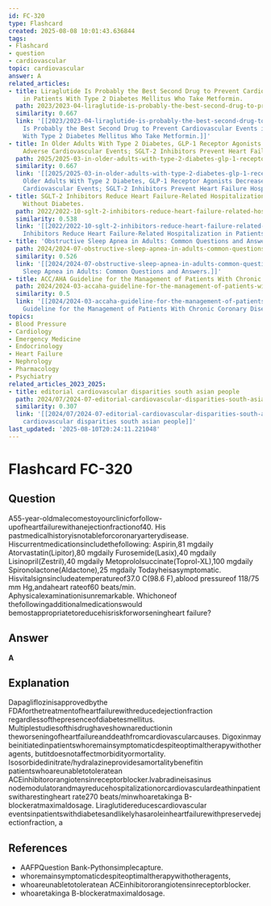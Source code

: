 ```yaml
---
id: FC-320
type: Flashcard
created: 2025-08-08 10:01:43.636844
tags:
- Flashcard
- question
- cardiovascular
topic: cardiovascular
answer: A
related_articles:
- title: Liraglutide Is Probably the Best Second Drug to Prevent Cardiovascular Events
    in Patients With Type 2 Diabetes Mellitus Who Take Metformin.
  path: 2023/2023-04-liraglutide-is-probably-the-best-second-drug-to-prevent-card.md
  similarity: 0.667
  link: '[[2023/2023-04-liraglutide-is-probably-the-best-second-drug-to-prevent-card|Liraglutide
    Is Probably the Best Second Drug to Prevent Cardiovascular Events in Patients
    With Type 2 Diabetes Mellitus Who Take Metformin.]]'
- title: In Older Adults With Type 2 Diabetes, GLP-1 Receptor Agonists Decrease Major
    Adverse Cardiovascular Events; SGLT-2 Inhibitors Prevent Heart Failure Hospitalizations.
  path: 2025/2025-03-in-older-adults-with-type-2-diabetes-glp-1-receptor-agonists.md
  similarity: 0.667
  link: '[[2025/2025-03-in-older-adults-with-type-2-diabetes-glp-1-receptor-agonists|In
    Older Adults With Type 2 Diabetes, GLP-1 Receptor Agonists Decrease Major Adverse
    Cardiovascular Events; SGLT-2 Inhibitors Prevent Heart Failure Hospitalizations.]]'
- title: SGLT-2 Inhibitors Reduce Heart Failure-Related Hospitalization in Patients
    Without Diabetes.
  path: 2022/2022-10-sglt-2-inhibitors-reduce-heart-failure-related-hospitalizati.md
  similarity: 0.538
  link: '[[2022/2022-10-sglt-2-inhibitors-reduce-heart-failure-related-hospitalizati|SGLT-2
    Inhibitors Reduce Heart Failure-Related Hospitalization in Patients Without Diabetes.]]'
- title: 'Obstructive Sleep Apnea in Adults: Common Questions and Answers.'
  path: 2024/2024-07-obstructive-sleep-apnea-in-adults-common-questions-and-answe.md
  similarity: 0.526
  link: '[[2024/2024-07-obstructive-sleep-apnea-in-adults-common-questions-and-answe|Obstructive
    Sleep Apnea in Adults: Common Questions and Answers.]]'
- title: ACC/AHA Guideline for the Management of Patients With Chronic Coronary Disease.
  path: 2024/2024-03-accaha-guideline-for-the-management-of-patients-with-chronic.md
  similarity: 0.5
  link: '[[2024/2024-03-accaha-guideline-for-the-management-of-patients-with-chronic|ACC/AHA
    Guideline for the Management of Patients With Chronic Coronary Disease.]]'
topics:
- Blood Pressure
- Cardiology
- Emergency Medicine
- Endocrinology
- Heart Failure
- Nephrology
- Pharmacology
- Psychiatry
related_articles_2023_2025:
- title: editorial cardiovascular disparities south asian people
  path: 2024/07/2024-07-editorial-cardiovascular-disparities-south-asian-people.md
  similarity: 0.307
  link: '[[2024/07/2024-07-editorial-cardiovascular-disparities-south-asian-people|editorial
    cardiovascular disparities south asian people]]'
last_updated: '2025-08-10T20:24:11.221048'
---
```


# Flashcard FC-320

## Question

A55-year-oldmalecomestoyourclinicforfollow-upofheartfailurewithanejectionfractionof40. His pastmedicalhistoryisnotableforcoronaryarterydisease. Hiscurrentmedicationsincludethefollowing: Aspirin,81 mgdaily Atorvastatin(Lipitor),80 mgdaily Furosemide(Lasix),40 mgdaily Lisinopril(Zestril),40 mgdaily Metoprololsuccinate(Toprol-XL),100 mgdaily Spironolactone(Aldactone),25 mgdaily Todayheisasymptomatic. Hisvitalsignsincludeatemperatureof37.0 C(98.6 F),ablood pressureof 118/75 mm Hg,andaheart rateof60 beats/min. Aphysicalexaminationisunremarkable. Whichoneof thefollowingadditionalmedicationswould bemostappropriatetoreducehisriskforworseningheart failure?

## Answer

**A**

## Explanation

Dapagliflozinisapprovedbythe FDAforthetreatmentofheartfailurewithreducedejectionfraction regardlessofthepresenceofdiabetesmellitus. Multiplestudiesofthisdrughaveshownareductionin theworseningofheartfailureanddeathfromcardiovascularcauses. Digoxinmay beinitiatedinpatientswhoremainsymptomaticdespiteoptimaltherapywithotheragents, butitdoesnotaffectmorbidityormortality. Isosorbidedinitrate/hydralazineprovidesamortalitybenefitin patientswhoareunabletotoleratean ACEinhibitororangiotensinreceptorblocker.lvabradineisasinus nodemodulatorandmayreducehospitalizationorcardiovasculardeathinpatientswitharestingheart rate270 beats/minwhoaretakinga B-blockeratmaximaldosage. Liraglutidereducescardiovascular eventsinpatientswithdiabetesandlikelyhasaroleinheartfailurewithpreservedejectionfraction, a

## References

- AAFPQuestion Bank-Pythonsimplecapture.
- whoremainsymptomaticdespiteoptimaltherapywithotheragents,
- whoareunabletotoleratean ACEinhibitororangiotensinreceptorblocker.
- whoaretakinga B-blockeratmaximaldosage.

